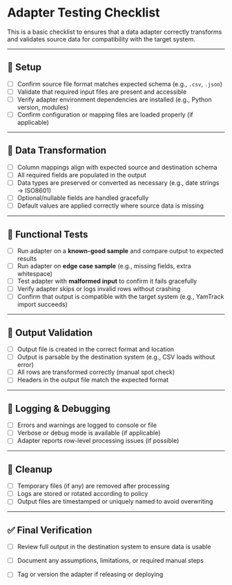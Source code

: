 # Adapter Testing Checklist

This is a basic checklist to ensures that a data adapter correctly transforms and validates source data for compatibility with the target system.

---

## 🔧 Setup

- [ ] Confirm source file format matches expected schema (e.g., `.csv`, `.json`)
- [ ] Validate that required input files are present and accessible
- [ ] Verify adapter environment dependencies are installed (e.g., Python version, modules)
- [ ] Confirm configuration or mapping files are loaded properly (if applicable)

---

## 🔄 Data Transformation

- [ ] Column mappings align with expected source and destination schema
- [ ] All required fields are populated in the output
- [ ] Data types are preserved or converted as necessary (e.g., date strings → ISO8601)
- [ ] Optional/nullable fields are handled gracefully
- [ ] Default values are applied correctly where source data is missing

---

## 🧪 Functional Tests

- [ ] Run adapter on a **known-good sample** and compare output to expected results
- [ ] Run adapter on **edge case sample** (e.g., missing fields, extra whitespace)
- [ ] Test adapter with **malformed input** to confirm it fails gracefully
- [ ] Verify adapter skips or logs invalid rows without crashing
- [ ] Confirm that output is compatible with the target system (e.g., YamTrack import succeeds)

---

## 📁 Output Validation

- [ ] Output file is created in the correct format and location
- [ ] Output is parsable by the destination system (e.g., CSV loads without error)
- [ ] All rows are transformed correctly (manual spot check)
- [ ] Headers in the output file match the expected format

---

## 📜 Logging & Debugging

- [ ] Errors and warnings are logged to console or file
- [ ] Verbose or debug mode is available (if applicable)
- [ ] Adapter reports row-level processing issues (if possible)

---

## 🧹 Cleanup

- [ ] Temporary files (if any) are removed after processing
- [ ] Logs are stored or rotated according to policy
- [ ] Output files are timestamped or uniquely named to avoid overwriting

---

## ✅ Final Verification

- [ ] Review full output in the destination system to ensure data is usable
- [ ] Document any assumptions, limitations, or required manual steps
- [ ] Tag or version the adapter if releasing or deploying

